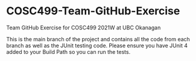 # COSC499-Team-GitHub-Exercise
Team GitHub Exercise for COSC499 2021W at UBC Okanagan 

This is the main branch of the project and contains all the code from each branch as well as the JUnit testing code.
Please ensure you have JUnit 4 added to your Build Path so you can run the tests. 
